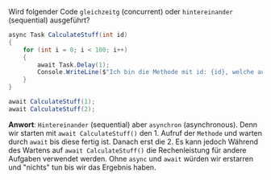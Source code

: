 ﻿Wird folgender Code ``gleichzeitg`` (concurrent) oder ``hintereinander`` (sequential) ausgeführt?
```csharp
async Task CalculateStuff(int id)
{
    for (int i = 0; i < 100; i++)
    {
        await Task.Delay(1);
        Console.WriteLine($"Ich bin die Methode mit id: {id}, welche auf Thread: {Thread.CurrentThread.ManagedThreadId} gestartet worden und berechne i = {i}");
    }
}

await CalculateStuff(1);
await CalculateStuff(2);
```
**Anwort**: ``Hintereinander`` (sequential) aber ``asynchron`` (asynchronous). Denn wir starten mit ``await CalculateStuff()`` den 1. Aufruf der ``Methode`` und warten durch ``await`` bis diese fertig ist. Danach erst die 2. Es kann jedoch Während des Wartens auf ``await CalculateStuff()`` die Rechenleistung für andere Aufgaben verwendet werden. Ohne ``async`` und ``await`` würden wir erstarren und "nichts" tun bis wir das Ergebnis haben.
